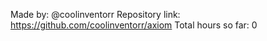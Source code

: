 Made by: @coolinventorr
Repository link: https://github.com/coolinventorr/axiom
Total hours so far: 0

